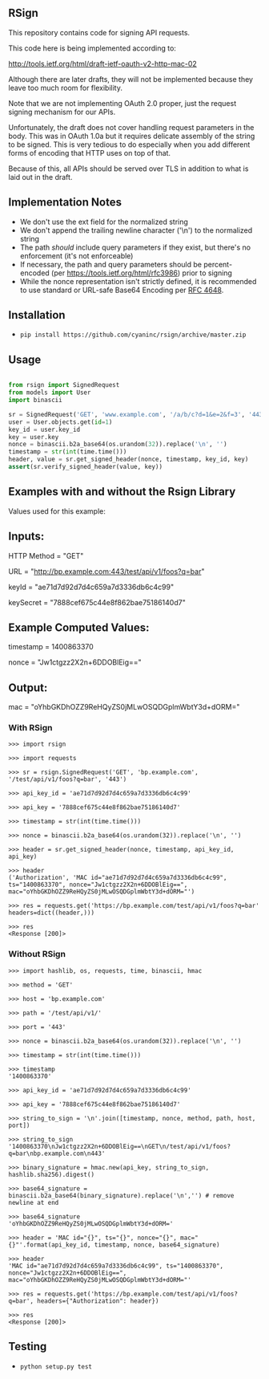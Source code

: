 RSign
-----

This repository contains code for signing API requests.

This code here is being implemented according to:

http://tools.ietf.org/html/draft-ietf-oauth-v2-http-mac-02

Although there are later drafts, they will not be implemented because they leave too much
room for flexibility.

Note that we are not implementing OAuth 2.0 proper, just the request signing mechanism for
our APIs.

Unfortunately, the draft does not cover handling request parameters in the body.  This was
in OAuth 1.0a but it requires delicate assembly of the string to be signed.  This is very
tedious to do especially when you add different forms of encoding that HTTP uses on top
of that.

Because of this, all APIs should be served over TLS in addition to what is laid out in
the draft.

Implementation Notes
--------------------

- We don't use the ext field for the normalized string
- We don't append the trailing newline character ('\n') to the normalized string
- The path _should_ include query parameters if they exist, but there's no enforcement (it's not enforceable)
- If necessary, the path and query parameters should be percent-encoded (per https://tools.ietf.org/html/rfc3986) prior to signing
- While the nonce representation isn't strictly defined, it is recommended to use standard or URL-safe Base64 Encoding per [RFC 4648](https://tools.ietf.org/html/rfc4648#page-7).

Installation
------------

- `pip install https://github.com/cyaninc/rsign/archive/master.zip`

Usage
-----

```python

from rsign import SignedRequest
from models import User
import binascii

sr = SignedRequest('GET', 'www.example.com', '/a/b/c?d=1&e=2&f=3', '443')
user = User.objects.get(id=1)
key_id = user.key_id
key = user.key
nonce = binascii.b2a_base64(os.urandom(32)).replace('\n', '')
timestamp = str(int(time.time()))
header, value = sr.get_signed_header(nonce, timestamp, key_id, key)
assert(sr.verify_signed_header(value, key))

```

Examples with and without the Rsign Library
-------------------------------------------

Values used for this example:

Inputs:
-------

HTTP Method = "GET"

URL = "http://bp.example.com:443/test/api/v1/foos?q=bar"

keyId = "ae71d7d92d7d4c659a7d3336db6c4c99"

keySecret = "7888cef675c44e8f862bae75186140d7"

Example Computed Values:
------------------------

timestamp = 1400863370

nonce = "Jw1ctgzz2X2n+6DDOBlEig=="

Output:
-------

mac = "oYhbGKDhOZZ9ReHQyZS0jMLwOSQDGplmWbtY3d+dORM="


### With RSign

```
>>> import rsign

>>> import requests

>>> sr = rsign.SignedRequest('GET', 'bp.example.com', '/test/api/v1/foos?q=bar', '443')

>>> api_key_id = 'ae71d7d92d7d4c659a7d3336db6c4c99'

>>> api_key = '7888cef675c44e8f862bae75186140d7'

>>> timestamp = str(int(time.time()))

>>> nonce = binascii.b2a_base64(os.urandom(32)).replace('\n', '')

>>> header = sr.get_signed_header(nonce, timestamp, api_key_id, api_key)

>>> header
('Authorization', 'MAC id="ae71d7d92d7d4c659a7d3336db6c4c99", ts="1400863370", nonce="Jw1ctgzz2X2n+6DDOBlEig==", mac="oYhbGKDhOZZ9ReHQyZS0jMLwOSQDGplmWbtY3d+dORM="')

>>> res = requests.get('https://bp.example.com/test/api/v1/foos?q=bar' headers=dict((header,)))

>>> res
<Response [200]>
```

### Without RSign

```
>>> import hashlib, os, requests, time, binascii, hmac

>>> method = 'GET'

>>> host = 'bp.example.com'

>>> path = '/test/api/v1/'

>>> port = '443'

>>> nonce = binascii.b2a_base64(os.urandom(32)).replace('\n', '')

>>> timestamp = str(int(time.time()))

>>> timestamp
'1400863370'

>>> api_key_id = 'ae71d7d92d7d4c659a7d3336db6c4c99'

>>> api_key = '7888cef675c44e8f862bae75186140d7'

>>> string_to_sign = '\n'.join([timestamp, nonce, method, path, host, port])

>>> string_to_sign
'1400863370\nJw1ctgzz2X2n+6DDOBlEig==\nGET\n/test/api/v1/foos?q=bar\nbp.example.com\n443'

>>> binary_signature = hmac.new(api_key, string_to_sign, hashlib.sha256).digest()

>>> base64_signature = binascii.b2a_base64(binary_signature).replace('\n','') # remove newline at end

>>> base64_signature
'oYhbGKDhOZZ9ReHQyZS0jMLwOSQDGplmWbtY3d+dORM='

>>> header = 'MAC id="{}", ts="{}", nonce="{}", mac="{}"'.format(api_key_id, timestamp, nonce, base64_signature)

>>> header
'MAC id="ae71d7d92d7d4c659a7d3336db6c4c99", ts="1400863370", nonce="Jw1ctgzz2X2n+6DDOBlEig==", mac="oYhbGKDhOZZ9ReHQyZS0jMLwOSQDGplmWbtY3d+dORM="'

>>> res = requests.get('https://bp.example.com/test/api/v1/foos?q=bar', headers={"Authorization": header})

>>> res
<Response [200]>
```

Testing
-------

- `python setup.py test`

